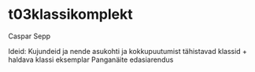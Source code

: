 # t03klassikomplekt

Caspar Sepp 

Ideid: 
  Kujundeid ja nende asukohti ja kokkupuutumist tähistavad klassid + haldava klassi eksemplar
  Panganäite edasiarendus
  
 
